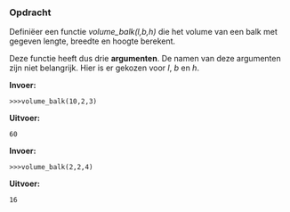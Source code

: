 ### Opdracht

Definiëer een functie *volume_balk(l,b,h)* die het volume van een balk met gegeven lengte, breedte en hoogte berekent.

Deze functie heeft dus drie **argumenten**. De namen van deze argumenten zijn niet belangrijk. Hier is er gekozen voor *l*, *b* en *h*.

**Invoer:**

    >>>volume_balk(10,2,3)


**Uitvoer:**

    60

**Invoer:**

    >>>volume_balk(2,2,4)


**Uitvoer:**

    16
